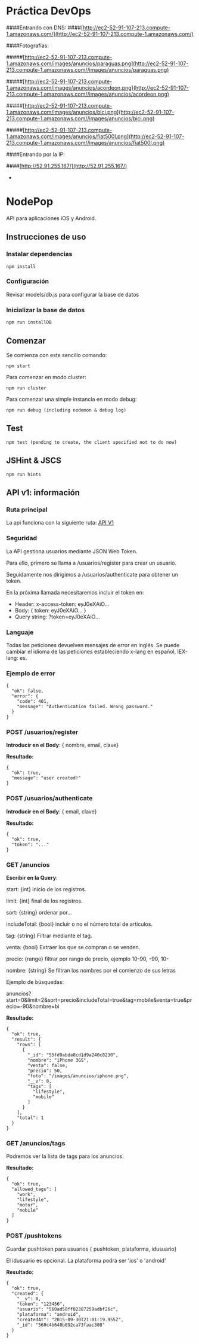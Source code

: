 
# Práctica DevOps

####Entrando con DNS:
####[http://ec2-52-91-107-213.compute-1.amazonaws.com/](http://ec2-52-91-107-213.compute-1.amazonaws.com/)

####Fotografías: 

#####[http://ec2-52-91-107-213.compute-1.amazonaws.com/images/anuncios/paraguas.png](http://ec2-52-91-107-213.compute-1.amazonaws.com//images/anuncios/paraguas.png)

#####[http://ec2-52-91-107-213.compute-1.amazonaws.com/images/anuncios/acordeon.png](http://ec2-52-91-107-213.compute-1.amazonaws.com//images/anuncios/acordeon.png)

#####[http://ec2-52-91-107-213.compute-1.amazonaws.com/images/anuncios/bici.png](http://ec2-52-91-107-213.compute-1.amazonaws.com//images/anuncios/bici.png)

#####[http://ec2-52-91-107-213.compute-1.amazonaws.com/images/anuncios/fiat500l.png](http://ec2-52-91-107-213.compute-1.amazonaws.com//images/anuncios/fiat500l.png)


####Entrando por la IP: 

####[http://52.91.255.167/](http://52.91.255.167/)

-



# NodePop

API para aplicaciones iOS y Android.

## Instrucciones de uso

### Instalar dependencias
    
    npm install

### Configuración

Revisar models/db.js para configurar la base de datos

### Inicializar la base de datos

    npm run installDB

## Comenzar

Se comienza con este sencillo comando:
    
    npm start

Para comenzar en modo cluster:

    npm run cluster  

Para comenzar una simple instancia en modo debug:

    npm run debug (including nodemon & debug log)

## Test

    npm test (pending to create, the client specified not to do now)

## JSHint & JSCS

    npm run hints

## API v1: información


### Ruta principal

La api funciona con la siguiente ruta:  [API V1](/apiv1/anuncios)

### Seguridad

La API gestiona usuarios mediante JSON Web Token.

Para ello, primero se llama a /usuarios/register para crear un usuario.

Seguidamente nos dirigimos a /usuarios/authenticate para obtener un token.
  
En la próxima llamada necesitaremos incluir el token en:

- Header: x-access-token: eyJ0eXAiO...
- Body: { token: eyJ0eXAiO... }
- Query string: ?token=eyJ0eXAiO...

### Languaje

Todas las peticiones devuelven mensajes de error en inglés. Se puede cambiar el
idioma de las peticiones estableciendo x-lang en español, IEX-lang: es.


### Ejemplo de error

    {
      "ok": false,
      "error": {
        "code": 401,
        "message": "Authentication failed. Wrong password."
      }
    }

### POST /usuarios/register

**Introducir en el Body**: { nombre, email, clave}

**Resultado:**

    {
      "ok": true, 
      "message": "user created!"
    }

### POST /usuarios/authenticate

**Introducir en el Body**: { email, clave}

**Resultado:**

    {
      "ok": true, 
      "token": "..."
    }

### GET /anuncios

**Escribir en la Query**:

start: {int} inicio de los registros.

limit: {int} final de los registros.

sort: {string} ordenar por...

includeTotal: {bool} incluir o no el número total de artículos.

tag: {string} Filtrar mediante el tag.

venta: {bool} Extraer los que se compran o se venden.

precio: {range} filtrar por rango de precio, ejemplo 10-90, -90, 10-

nombre: {string} Se filtran los nombres por el comienzo de sus letras

Ejemplo de búsquedas: 

anuncios?start=0&limit=2&sort=precio&includeTotal=true&tag=mobile&venta=true&precio=-90&nombre=bi

**Resultado:**

    {
      "ok": true,
      "result": {
        "rows": [
          {
            "_id": "55fd9abda8cd1d9a240c8230",
            "nombre": "iPhone 3GS",
            "venta": false,
            "precio": 50,
            "foto": "/images/anuncios/iphone.png",
            "__v": 0,
            "tags": [
              "lifestyle",
              "mobile"
            ]
          }
        ],
        "total": 1
      }
    }


### GET /anuncios/tags

Podremos ver la lista de tags para los anuncios.


**Resultado:**

    {
      "ok": true,
      "allowed_tags": [
        "work",
        "lifestyle",
        "motor",
        "mobile"
      ]
    }

### POST /pushtokens

Guardar pushtoken para usuarios { pushtoken, plataforma, idusuario}

El idusuario es opcional.
La plataforma podrá ser 'ios' o 'android'

**Resultado:**

    {
      "ok": true,
      "created": {
        "__v": 0,
        "token": "123456",
        "usuario": "560ad58ff82387259adbf26c",
        "plataforma": "android",
        "createdAt": "2015-09-30T21:01:19.955Z",
        "_id": "560c4b648b892ca73faac308"
      }
    }
